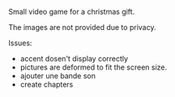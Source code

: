 Small video game for a christmas gift.

The images are not provided due to privacy.

Issues:
- accent dosen't display correctly
- pictures are deformed to fit the screen size. 
- ajouter une bande son 
- create chapters